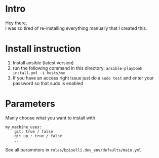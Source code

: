 # Intro
Hey there,  
I was so tired of re-installing everything manually that I created this.

# Install instruction
1. Install ansible (latest version)
2. run the following command in this directory:
```ansible-playbook install.yml -i hosts/me```
3. If you have an access right issue just do a ```sudo test``` and enter your password so that sudo is enabled

# Parameters
Manly choose what you want to install with
```
my_machine_uses:
    git: true / false
    git_up : true / false
    ...
```
See all parameters in ```roles/bpiselli.dev_env/defaults/main.yml```

